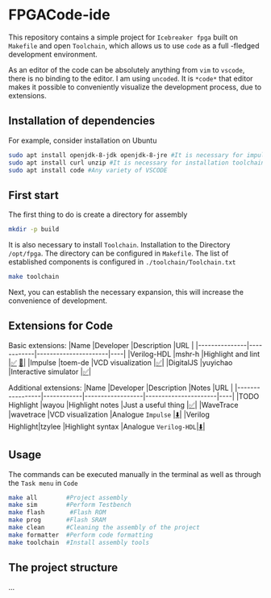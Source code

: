 # FPGACode-ide

This repository contains a simple project for `Icebreaker fpga` built on `Makefile` and open `Toolchain`, which allows us to use `code` as a full -fledged development environment.

As an editor of the code can be absolutely anything from `vim` to `vscode`, there is no binding to the editor. I am using `uncoded`. It is `*code*` that editor makes it possible to conveniently visualize the development process, due to extensions.

## Installation of dependencies

For example, consider installation on Ubuntu

```bash
sudo apt install openjdk-8-jdk openjdk-8-jre #It is necessary for impulse and verilog-format
sudo apt install curl unzip #It is necessary for installation toolchain
sudo apt install code #Any variety of VSCODE
```

## First start

The first thing to do is create a directory for assembly
```bash 
mkdir -p build
```

It is also necessary to install `Toolchain`. Installation to the Directory `/opt/fpga`. The directory can be configured in `Makefile`.
The list of established components is configured in `./toolchain/Toolchain.txt`
```bash
make toolchain
```
Next, you can establish the necessary expansion, this will increase the convenience of development.

## Extensions for Code

Basic extensions:
|Name           |Developer   |Description           |URL |
|---------------|------------|----------------------|----|
|Verilog-HDL    |mshr-h      |Highlight and lint    |[✅](https://open-vsx.org/extension/mshr-h/veriloghdl) [🔽](https://github.com/MuratovAS/vscode-verilog-hdl-support)|
|Impulse        |toem-de     |VCD visualization     |[✅](https://open-vsx.org/extension/toem-de/impulse)|
|DigitalJS      |yuyichao    |Interactive simulator |[✅](https://open-vsx.org/extension/yuyichao/digitaljs)|

Additional extensions:
|Name             |Developer   |Description       |Notes                 |URL |
|-----------------|------------|------------------|----------------------|----|
|TODO Highlight   |wayou       |Highlight notes   |Just a useful thing   |[✅](https://open-vsx.org/extension/wayou/vscode-todo-highlight)|
|WaveTrace        |wavetrace   |VCD visualization |Analogue `Impulse`    |[⬇️](https://marketplace.visualstudio.com/items?itemName=wavetrace.wavetrace)|
|Verilog Highlight|tzylee      |Highlight syntax  |Analogue `Verilog-HDL`|[⬇️](https://marketplace.visualstudio.com/items?itemName=tzylee.verilog-highlight)|

## Usage

The commands can be executed manually in the terminal as well as through the `Task menu` in `Code`

```bash
make all        #Project assembly
make sim        #Perform Testbench
make flash       #Flash ROM
make prog       #Flash SRAM
make clean      #Cleaning the assembly of the project
make formatter  #Perform code formatting
make toolchain  #Install assembly tools
```

## The project structure

...
